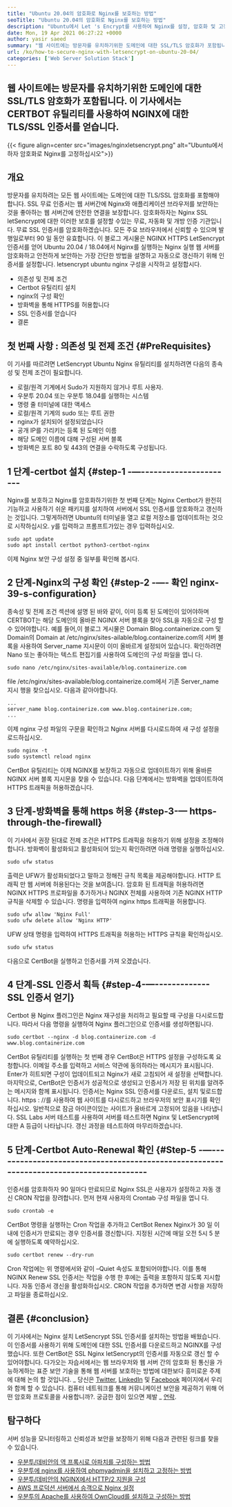 ```yaml
---
title: "Ubuntu 20.04의 암호화로 Nginx를 보호하는 방법" 
seoTitle: "Ubuntu 20.04의 암호화로 Nginx를 보호하는 방법" 
description: "Ubuntu에서 Let 's Encrypt를 사용하여 Nginx를 설정, 암호화 및 고정하는 방법. 클라이언트를 암호화하여 Nginx를 자동으로 구성하기 위해 인증서를 생성하겠습니다." 
date: Mon, 19 Apr 2021 06:27:22 +0000
author: yasir saeed
summary: "웹 사이트에는 방문자를 유치하기위한 도메인에 대한 SSL/TLS 암호화가 포함됩니다. 이 기사에서는 CERTBOT 유틸리티를 사용하여 NGINX에 대한 TLS/SSL 인증서를 얻습니다." 
url: /ko/how-to-secure-nginx-with-letsencrypt-on-ubuntu-20-04/
categories: ['Web Server Solution Stack']
---
```


## 웹 사이트에는 방문자를 유치하기위한 도메인에 대한 SSL/TLS 암호화가 포함됩니다. 이 기사에서는 CERTBOT 유틸리티를 사용하여 NGINX에 대한 TLS/SSL 인증서를 얻습니다.

{{< figure align=center src="images/nginxletsencrypt.png" alt="Ubuntu에서하자 암호화로 Nginx를 고정하십시오">}}


##  **개요** 
방문자를 유치하려는 모든 웹 사이트에는 도메인에 대한 TLS/SSL 암호화를 포함해야합니다. SSL 무료 인증서는 웹 서버간에 Nginx와 애플리케이션 브라우저를 보안하는 것을 좋아하는 웹 서버간에 안전한 연결을 보장합니다. 암호화하자는 Nginx SSL letSencrypt에 대한 이러한 보호를 설정할 수있는 무료, 자동화 및 개방 인증 기관입니다. 무료 SSL 인증서를 암호화하겠습니다. 모든 주요 브라우저에서 신뢰할 수 있으며 발행일로부터 90 일 동안 유효합니다.
이 블로그 게시물은 NGINX HTTPS LetSencrypt 인증서를 얻어 Ubuntu 20.04 / 18.04에서 Nginx를 실행하는 Nginx 실행 웹 서버를 암호화하고 안전하게 보안하는 가장 간단한 방법을 설명하고 자동으로 갱신하기 위해 인증서를 설정합니다. letsencrypt ubuntu nginx 구성을 시작하고 설정합시다.
  * 의존성 및 전제 조건
  * Certbot 유틸리티 설치
  * nginx의 구성 확인
  * 방화벽을 통해 HTTPS를 허용합니다
  * SSL 인증서를 얻습니다
  * 결론

## 첫 번째 사항 : 의존성 및 전제 조건   {#PreRequisites}
이 기사를 따르려면 LetSencrypt Ubuntu Nginx 유틸리티를 설치하려면 다음의 종속성 및 전제 조건이 필요합니다.
  * 로컬/원격 기계에서 Sudo가 지원하지 않거나 루트 사용자.
  * 우분투 20.04 또는 우분투 18.04를 실행하는 시스템
  * 명령 줄 터미널에 대한 액세스
  * 로컬/원격 기계의 sudo 또는 루트 권한
  * nginx가 설치되어 설정되었습니다
  * 공개 IP를 가리키는 등록 된 도메인 이름
  * 해당 도메인 이름에 대해 구성된 서버 블록
  * 방화벽은 포트 80 및 443의 연결을 수락하도록 구성됩니다.

## 1 단계-certbot 설치   {#step-1 -—----------------------
Nginx를 보호하고 Nginx를 암호화하기위한 첫 번째 단계는 Nginx Certbot가 완전히 기능하고 사용하기 쉬운 패키지를 설치하여 서버에서 SSL 인증서를 암호화하고 갱신하는 것입니다. 그렇게하려면 Ubuntu의 터미널을 열고 로컬 저장소를 업데이트하는 것으로 시작하십시오. y를 입력하고 프롬프트가있는 경우 입력하십시오.
```
sudo apt update
sudo apt install certbot python3-certbot-nginx

```
이제 Nginx 보안 구성 설정 중 일부를 확인해 봅시다.

## 2 단계-Nginx의 구성 확인   {#step-2 -—- 확인 nginx-39-s-configuration}
종속성 및 전제 조건 섹션에 설명 된 바와 같이, 이미 등록 된 도메인이 있어야하며 CERTBOT는 해당 도메인의 올바른 NGINX 서버 블록을 찾아 SSL을 자동으로 구성 할 수 있어야합니다. 예를 들어,이 블로그 게시물은 Domain Blog.containerize.com 및 Domain의 Domain at /etc/nginx/sites-ailable/blog.containerize.com의 서버 블록을 사용하여 Server_name 지시문이 이미 올바르게 설정되어 있습니다.
확인하려면 Nano 또는 좋아하는 텍스트 편집기를 사용하여 도메인의 구성 파일을 엽니 다.
```
sudo nano /etc/nginx/sites-available/blog.containerize.com

```
file /etc/nginx/sites-available/blog.containerize.com에서 기존 Server_name 지시 행을 찾으십시오. 다음과 같아야합니다.
```
...
server_name blog.containerize.com www.blog.containerize.com;
...
```
이제 nginx 구성 파일의 구문을 확인하고 Nginx 서버를 다시로드하여 새 구성 설정을로드하십시오.
```
sudo nginx -t
sudo systemctl reload nginx

```
CertBot 유틸리티는 이제 NGINX를 보장하고 자동으로 업데이트하기 위해 올바른 NGINX 서버 블록 지시문을 찾을 수 있습니다. 다음 단계에서는 방화벽을 업데이트하여 HTTPS 트래픽을 허용하겠습니다.

## 3 단계-방화벽을 통해 https 허용   {#step-3-— https-through-the-firewall}
이 기사에서 권장 된대로 전제 조건은 HTTPS 트래픽을 허용하기 위해 설정을 조정해야합니다. 방화벽이 활성화되고 활성화되어 있는지 확인하려면 아래 명령을 실행하십시오.
```
sudo ufw status

```
출력은 UFW가 활성화되었다고 말하고 정해진 규칙 목록을 제공해야합니다. HTTP 트래픽 만 웹 서버에 허용된다는 것을 보여줍니다. 암호화 된 트래픽을 허용하려면 NGINX HTTPS 프로파일을 추가하거나 NGINX 전체를 사용하여 기존 NGINX HTTP 규칙을 삭제할 수 있습니다. 명령을 입력하여 nginx https 트래픽을 허용합니다.
```
sudo ufw allow 'Nginx Full'
sudo ufw delete allow 'Nginx HTTP'

```
UFW 상태 명령을 입력하여 HTTPS 트래픽을 허용하는 HTTPS 규칙을 확인하십시오.
```
sudo ufw status

```
다음으로 CertBot을 실행하고 인증서를 가져 오겠습니다.

## 4 단계-SSL 인증서 획득   {#step-4-—------------- SSL 인증서 얻기}
Certbot 용 Nginx 플러그인은 Nginx 재구성을 처리하고 필요할 때 구성을 다시로드합니다. 따라서 다음 명령을 실행하여 Nginx 플러그인으로 인증서를 생성하면됩니다.
```
sudo certbot --nginx -d blog.containerize.com -d www.blog.containerize.com

```
CertBot 유틸리티를 실행하는 첫 번째 경우 CertBot은 HTTPS 설정을 구성하도록 요청합니다. 이메일 주소를 입력하고 서비스 약관에 동의하라는 메시지가 표시됩니다. Enter가 히트되면 구성이 업데이트되고 Nginx가 새로 고침되어 새 설정을 선택합니다. 마지막으로, CertBot은 인증서가 성공적으로 생성되고 인증서가 저장 된 위치를 알려주는 메시지와 함께 표시됩니다.
인증서는 Nginx SSL 인증서를 다운로드, 설치 및로드합니다. https : //를 사용하여 웹 사이트를 다시로드하고 브라우저의 보안 표시기를 확인하십시오. 일반적으로 잠금 아이콘이있는 사이트가 올바르게 고정되어 있음을 나타냅니다. SSL Labs 서버 테스트를 사용하여 서버를 테스트하면 Nginx 및 LetSencrypt에 대한 A 등급이 나타납니다.
갱신 과정을 테스트하여 마무리하겠습니다.

## 5 단계-Certbot Auto-Renewal 확인   {#Step-5 -—---------------------------------------------------------------------------------------
인증서를 암호화하자 90 일마다 만료되므로 Nginx SSL은 사용자가 설정하고 자동 갱신 CRON 작업을 장려합니다. 먼저 현재 사용자의 Crontab 구성 파일을 엽니 다.
```
sudo crontab -e
```
CertBot 명령을 실행하는 Cron 작업을 추가하고 CertBot Renex Nginx가 30 일 이내에 인증서가 만료되는 경우 인증서를 갱신합니다. 지정된 시간에 매일 오전 5시 5 분에 실행하도록 예약하십시오.
```
sudo certbot renew --dry-run

```
Cron 작업에는 위 명령에서와 같이 –Quiet 속성도 포함되어야합니다. 이를 통해 NGINX Renew SSL 인증서는 작업을 수행 한 후에는 출력을 포함하지 않도록 지시합니다. 자동 인증서 갱신을 활성화하십시오. CRON 작업을 추가하면 변경 사항을 저장하고 파일을 종료하십시오.

## 결론   {#conclusion}
이 기사에서는 Nginx 설치 LetSencrypt SSL 인증서를 설치하는 방법을 배웠습니다. 이 인증서를 사용하기 위해 도메인에 대한 SSL 인증서를 다운로드하고 NGINX를 구성했습니다. 또한 CertBot은 SSL Nginx letSencrypt의 인증서를 자동으로 갱신 할 수 있어야합니다. 다가오는 자습서에서는 웹 브라우저와 웹 서버 간의 암호화 된 통신을 가능하게하는 표준 보안 기술을 통해 웹 서버를 보호하는 방법에 대한보다 흥미로운 주제에 대해 논의 할 것입니다.
_ 당신은 [Twitter][1], [LinkedIn][2] 및 [Facebook][3] 페이지에서 우리와 함께 할 수 있습니다. 컴퓨터 네트워크를 통해 커뮤니케이션 보안을 제공하기 위해 어떤 암호화 프로토콜을 사용합니까?. 궁금한 점이 있으면 제발 _ [연락][4].

## 탐구하다
서버 성능을 모니터링하고 신뢰성과 보안을 보장하기 위해 다음과 관련된 링크를 찾을 수 있습니다.
  * [우분투/데비안의 역 프록시로 아파치를 구성하는 방법][5]
  * [우분투에 nginx를 사용하여 phpmyadmin을 설치하고 고정하는 방법][6]
  * [우분투/데비안의 NGINX에서 HTTP/2 지원을 구성][7]
  * [AWS 프로덕션 서버에서 승객으로 Nginx 설정][8]
  * [우분투의 Apache를 사용하여 OwnCloud를 설치하고 구성하는 방법][9]

  
[1]: https://twitter.com/containerize_co
[2]: https://www.linkedin.com/company/containerize/
[3]: http://facebook.com/containerize
[4]: mailto:yasir.saeed@aspose.com
[5]: https://blog.containerize.com/web-server-solution-stack/how-to-configure-apache-as-a-reverse-proxy-for-ubuntudebian/
[6]: https://blog.containerize.com/web-server-solution-stack/how-to-install-and-secure-phpmyadmin-with-nginx-on-ubuntu/
[7]: https://blog.containerize.com/web-server-solution-stack/how-to-configure-http2-support-in-nginx-on-ubuntudebian/
[8]: https://blog.containerize.com/web-server-solution-stack/how-to-setup-nginx-with-passenger-on-aws-production-server/
[9]: https://blog.containerize.com/backup-and-sync-software/how-to-install-and-configure-owncloud-with-apache-on-ubuntu/
